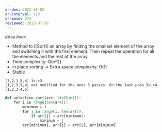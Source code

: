 ```yaml
---
sr-due: 2023-10-02
sr-interval: 113
sr-ease: 272
reviewed: 2023-07-30
---
```


#dsa #sort

- Method to [[Sort]] an array by finding the smallest element of the array and switching
  it with the first element.
  Then repeat the operation for all the elements and the rest of the array
- Time complexity: O(n^2)
- In place sorting -> Extra space complexity: O(1)
- Stable

```
[3,2,1,5,4] 1<->3
[1,2,3,5,4] not modified for the next 3 passes. On the last pass 5<->4
[1,2,3,4,5]
```

```python
def selection_sort(arr: list[int]):
    for i in range(len(arr)):
        minimum = i
        for j in range(i, len(arr)):
            if arr[j] < arr[minimum]:
                minimum = j
        arr[minimum], arr[i] = arr[i], arr[minimum]
```
